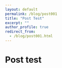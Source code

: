 ```yaml
---
layout: default
permalink: /blog/post001
title: "Post Test"
excerpt: ""
author_profile: true
redirect_from: 
  - /blog/post001.html
---
```



# Post test
